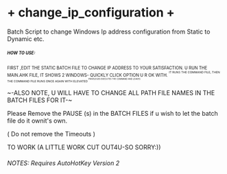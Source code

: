 # + change_ip_configuration +
Batch Script to change Windows Ip address configuration from Static to Dynamic etc.
##### <SUP><sup> HOW TO USE:
  <SUP><sup>
  FIRST ,EDIT THE STATIC BATCH FILE TO CHANGE IP ADDRESS TO YOUR SATISFACTION.
  U RUN THE MAIN.AHK FILE, IT SHOWS 2 WINDOWS- QUICKLY CLICK OPTION U R OK WITH.
<SUP><sup>
  IT RUNS THE COMMAND FILE, THEN THE COMMAND FILE RUNS ONCE AGAIN WITH ELEVATED
<SUP><sup>
  PRIVELEGES EXECUTES THE COMMAND AND LEAVES
<SUP><sup>
  
  
~-ALSO NOTE, U WILL HAVE TO CHANGE ALL PATH FILE NAMES IN THE BATCH FILES FOR IT-~

  
  Please Remove the PAUSE (s) in the BATCH FILES if u wish to let the batch file do it ownit's own.
  
  ( Do not remove the Timeouts )
  
  TO WORK (A LITTLE WORK CUT OUT4U-SO SORRY:))
  
  ###### NOTES: Requires AutoHotKey Version 2
